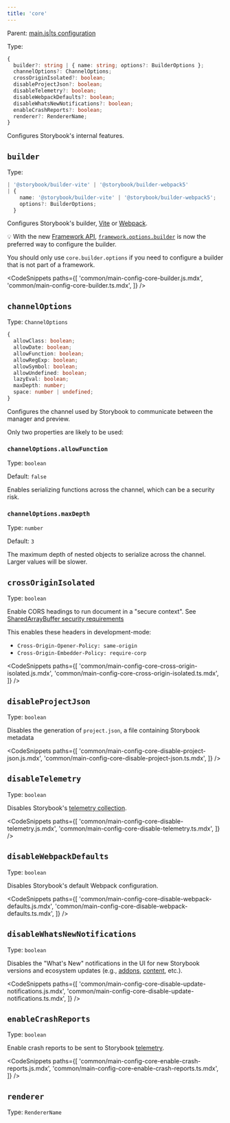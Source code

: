 ```yaml
---
title: 'core'
---
```


Parent: [main.js|ts configuration](./main-config.md)

Type:

```ts
{
  builder?: string | { name: string; options?: BuilderOptions };
  channelOptions?: ChannelOptions;
  crossOriginIsolated?: boolean;
  disableProjectJson?: boolean;
  disableTelemetry?: boolean;
  disableWebpackDefaults?: boolean;
  disableWhatsNewNotifications?: boolean;
  enableCrashReports?: boolean;
  renderer?: RendererName;
}
```

Configures Storybook's internal features.

## `builder`

Type:

```ts
| '@storybook/builder-vite' | '@storybook/builder-webpack5'
| {
    name: '@storybook/builder-vite' | '@storybook/builder-webpack5';
    options?: BuilderOptions;
  }
```

Configures Storybook's builder, [Vite](../builders/vite.md) or [Webpack](../builders/webpack.md).

<div class="aside">

💡 With the new [Framework API](./new-frameworks.md), [`framework.options.builder`](./main-config-framework.md#optionsbuilder) is now the preferred way to configure the builder.

You should only use `core.builder.options` if you need to configure a builder that is not part of a framework.

</div>

<!-- prettier-ignore-start -->

<CodeSnippets
  paths={[
    'common/main-config-core-builder.js.mdx',
    'common/main-config-core-builder.ts.mdx',
  ]}
/>

<!-- prettier-ignore-end -->

## `channelOptions`

Type: `ChannelOptions`

```ts
{
  allowClass: boolean;
  allowDate: boolean;
  allowFunction: boolean;
  allowRegExp: boolean;
  allowSymbol: boolean;
  allowUndefined: boolean;
  lazyEval: boolean;
  maxDepth: number;
  space: number | undefined;
}
```

Configures the channel used by Storybook to communicate between the manager and preview.

Only two properties are likely to be used:

### `channelOptions.allowFunction`

Type: `boolean`

Default: `false`

Enables serializing functions across the channel, which can be a security risk.

### `channelOptions.maxDepth`

Type: `number`

Default: `3`

The maximum depth of nested objects to serialize across the channel. Larger values will be slower.

## `crossOriginIsolated`

Type: `boolean`

Enable CORS headings to run document in a "secure context". See [SharedArrayBuffer security requirements](https://developer.mozilla.org/en-US/docs/Web/JavaScript/Reference/Global_Objects/SharedArrayBuffer#security_requirements)

This enables these headers in development-mode:

- `Cross-Origin-Opener-Policy: same-origin`
- `Cross-Origin-Embedder-Policy: require-corp`

<!-- prettier-ignore-start -->

<CodeSnippets
  paths={[
    'common/main-config-core-cross-origin-isolated.js.mdx',
    'common/main-config-core-cross-origin-isolated.ts.mdx',
  ]}
/>

<!-- prettier-ignore-end -->

## `disableProjectJson`

Type: `boolean`

Disables the generation of `project.json`, a file containing Storybook metadata

<!-- prettier-ignore-start -->

<CodeSnippets
  paths={[
    'common/main-config-core-disable-project-json.js.mdx',
    'common/main-config-core-disable-project-json.ts.mdx',
  ]}
/>

<!-- prettier-ignore-end -->

## `disableTelemetry`

Type: `boolean`

Disables Storybook's [telemetry collection](../configure/telemetry.md).

<!-- prettier-ignore-start -->

<CodeSnippets
  paths={[
    'common/main-config-core-disable-telemetry.js.mdx',
    'common/main-config-core-disable-telemetry.ts.mdx',
  ]}
/>

<!-- prettier-ignore-end -->

## `disableWebpackDefaults`

Type: `boolean`

Disables Storybook's default Webpack configuration.

<!-- prettier-ignore-start -->

<CodeSnippets
  paths={[
    'common/main-config-core-disable-webpack-defaults.js.mdx',
    'common/main-config-core-disable-webpack-defaults.ts.mdx',
  ]}
/>

<!-- prettier-ignore-end -->

## `disableWhatsNewNotifications`

Type: `boolean`

Disables the "What's New" notifications in the UI for new Storybook versions and ecosystem updates (e.g., [addons](https://storybook.js.org/integrations/), [content](https://storybook.js.org/blog/), etc.).

<!-- prettier-ignore-start -->

<CodeSnippets
  paths={[
    'common/main-config-core-disable-update-notifications.js.mdx',
    'common/main-config-core-disable-update-notifications.ts.mdx',
  ]}
/>

<!-- prettier-ignore-end -->

## `enableCrashReports`

Type: `boolean`

Enable crash reports to be sent to Storybook [telemetry](../configure/telemetry.md).

<!-- prettier-ignore-start -->

<CodeSnippets
  paths={[
    'common/main-config-core-enable-crash-reports.js.mdx',
    'common/main-config-core-enable-crash-reports.ts.mdx',
  ]}
/>

<!-- prettier-ignore-end -->

## `renderer`

Type: `RendererName`

<!-- TOOD: Is this used? Should it be documented? -->
